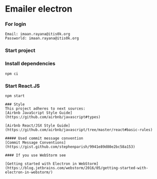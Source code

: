 # Emailer electron 

### For login
```
Email: imaan.rayana@itis0k.org
Passworld: imaan.rayana@itis0k.org
```
### Start project

### Install dependencies
```
npm ci
```

### Start React.JS
```
npm start

### Style
This project adheres to next sources:
[Airbnb JavaScript Style Guide](https://github.com/airbnb/javascript#types)

[Airbnb React/JSX Style Guide](https://github.com/airbnb/javascript/tree/master/react#basic-rules)

##### Used commit message convention
[Commit Message Conventions](https://gist.github.com/stephenparish/9941e89d80e2bc58a153)

#### If you use WebStorm see

[Getting started with Electron in WebStorm](https://blog.jetbrains.com/webstorm/2016/05/getting-started-with-electron-in-webstorm/)